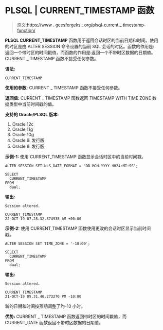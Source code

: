 # PLSQL | CURRENT_TIMESTAMP 函数

> 原文:[https://www . geesforgeks . org/plsql-current _ timestamp-function/](https://www.geeksforgeeks.org/plsql-current_timestamp-function/)

**PLSQL CURRENT_TIMESTAMP** 函数用于返回会话时区的当前日期和时间。使用的时区是由 ALTER SESSION 命令设置的当前 SQL 会话的时区。函数的作用是:返回一个带时区的时间戳值，而函数的作用是:返回一个不带时区数据的日期值。
CURRENT _ TIMESTAMP 函数不接受任何参数。

**语法:**

```
CURRENT_TIMESTAMP
```

**使用的参数:**
CURRENT _ TIMESTAMP 函数不接受任何参数。

**返回值:**
CURRENT _ TIMESTAMP 函数返回 TIMESTAMP WITH TIME ZONE 数据类型中当前时间戳的值。

**支持的 Oracle/PLSQL 版本:**

1.  Oracle 12c
2.  Oracle 11g
3.  Oracle 10g
4.  Oracle 9i 发行版
5.  Oracle 8i 发行版

**示例-1:** 使用 CURRENT_TIMESTAMP 函数显示会话时区中的当前时间戳。

```
ALTER SESSION SET NLS_DATE_FORMAT = 'DD-MON-YYYY HH24:MI:SS';

SELECT
  CURRENT_TIMESTAMP
FROM
  dual; 
```

**输出:**

```
Session altered.

CURRENT_TIMESTAMP
22-OCT-19 07.28.32.374935 AM +00:00 
```

**示例-2:** 使用 CURRENT_TIMESTAMP 函数使用更改的会话时区显示当前时间戳。

```
ALTER SESSION SET TIME_ZONE = '-10:00';

SELECT
  CURRENT_TIMESTAMP
FROM
  dual; 
```

**输出:**

```
Session altered.

CURRENT_TIMESTAMP
21-OCT-19 09.31.40.273270 PM -10:00 
```

新的日期和时间按预期调整了约-10 小时。

**优势:**
CURRENT _ TIMESTAMP 函数返回带时区的时间戳值，而 CURRENT_DATE 函数返回不带时区数据的日期值。